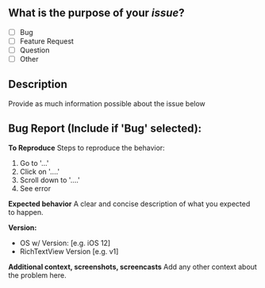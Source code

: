 ## What is the purpose of your *issue*?
- [ ] Bug
- [ ] Feature Request
- [ ] Question
- [ ] Other

## Description
Provide as much information possible about the issue below

## Bug Report (Include if 'Bug' selected):
**To Reproduce**
Steps to reproduce the behavior:
1. Go to '...'
2. Click on '....'
3. Scroll down to '....'
4. See error

**Expected behavior**
A clear and concise description of what you expected to happen.

**Version:**
 - OS w/ Version: [e.g. iOS 12]
 - RichTextView Version [e.g. v1]

**Additional context, screenshots, screencasts**
Add any other context about the problem here.